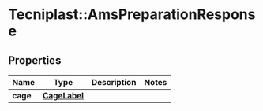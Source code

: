 # Tecniplast::AmsPreparationResponse

## Properties
Name | Type | Description | Notes
------------ | ------------- | ------------- | -------------
**cage** | [**CageLabel**](CageLabel.md) |  | 


